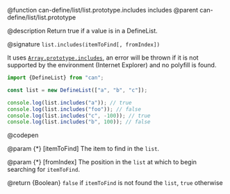 @function can-define/list/list.prototype.includes includes
@parent can-define/list/list.prototype

@description Return true if a value is in a DefineList.

@signature `list.includes(itemToFind[, fromIndex])`

  It uses [`Array.prototype.includes`](https://developer.mozilla.org/en-US/docs/Web/JavaScript/Reference/Global_Objects/Array/includes), an error will be thrown if it is not supported by the environment (Internet Explorer) and no polyfill is found.

  ```js
  import {DefineList} from "can";

  const list = new DefineList(["a", "b", "c"]);

  console.log(list.includes("a")); // true
  console.log(list.includes("foo")); // false
  console.log(list.includes("c", -100)); // true
  console.log(list.includes("b", 100)); // false

  ```
  @codepen

  @param {*} [itemToFind] The item to find in the `list`.
  
  @param {*} [fromIndex] The position in the `list` at which to begin searching for `itemToFind`.
  
  @return {Boolean} `false` if `itemToFind` is not found the `list`, `true` otherwise
